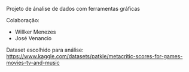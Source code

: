 Projeto de ánalise de dados com ferramentas gráficas

Colaboração:
- Willker Menezes
- José Venancio

Dataset escolhido para análise: 
https://www.kaggle.com/datasets/patkle/metacritic-scores-for-games-movies-tv-and-music